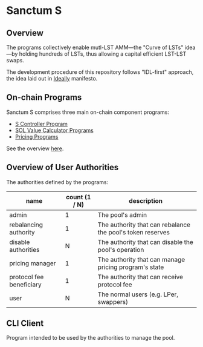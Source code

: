 # Sanctum S

## Overview

The programs collectively enable mutl-LST AMM—the "Curve of LSTs" idea—by holding hundreds of LSTs, thus allowing a capital efficient LST-LST swaps.

The development procedure of this repository follows "IDL-first" approach, the idea laid out in [Ideally](https://github.com/igneous-labs/ideally) manifesto.

## On-chain Programs

Sanctum S comprises three main on-chain component programs:
 - [S Controller Program](./docs/s-controller-program/)
 - [SOL Value Calculator Programs](./docs/sol-value-calculator-programs/)
 - [Pricing Programs](./docs/pricing-programs/)

 See the overview [here](./docs/).

## Overview of User Authorities

The authorities defined by the programs:

| name | count (1 / N)| description |
| - | - | - |
| admin | 1 | The pool's admin |
| rebalancing authority | 1 | The authority that can rebalance the pool's token reserves |
| disable authorities | N | The authority that can disable the pool's operation |
| pricing manager | 1 | The authority that can manage pricing program's state |
| protocol fee beneficiary | 1 | The authority that can receive protocol fee |
| user | N | The normal users (e.g. LPer, swappers) |

## CLI Client

Program intended to be used by the authorities to manage the pool.
